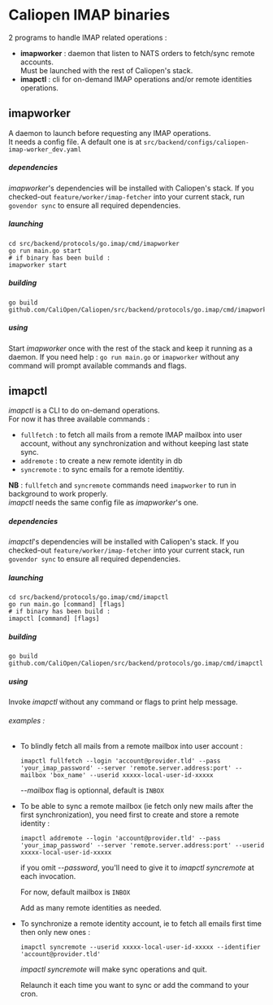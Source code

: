 # Caliopen IMAP binaries
2 programs to handle IMAP related operations :
- **imapworker** : daemon that listen to NATS orders to fetch/sync remote accounts.  
Must be launched with the rest of Caliopen's stack.
- **imapctl** : cli for on-demand IMAP operations and/or remote identities operations.
## imapworker
A daemon to launch before requesting any IMAP operations.  
It needs a config file. A default one is at `src/backend/configs/caliopen-imap-worker_dev.yaml`
##### dependencies
_imapworker_'s dependencies will be installed with Caliopen's stack. If you checked-out `feature/worker/imap-fetcher` into your current stack, run `govendor sync` to ensure all required dependencies.
##### launching
```shell
cd src/backend/protocols/go.imap/cmd/imapworker
go run main.go start
# if binary has been build :
imapworker start
```
##### building
```shell
go build github.com/CaliOpen/Caliopen/src/backend/protocols/go.imap/cmd/imapworker
```
##### using
Start _imapworker_ once with the rest of the stack and keep it running as a daemon.
If you need help : `go run main.go` or `imapworker` without any command will prompt available commands and flags.
## imapctl
_imapctl_ is a CLI to do on-demand operations.  
For now it has three available commands :
- `fullfetch` : to fetch all mails from a remote IMAP mailbox into user account, without any synchronization and without keeping last state sync.
- `addremote` : to create a new remote identity in db
- `syncremote` : to sync emails for a remote identitiy.  

**NB** : `fullfetch` and `syncremote` commands need `imapworker` to run in background to work properly.  
_imapctl_ needs the same config file as _imapworker_'s one.
##### dependencies
_imapctl_'s dependencies will be installed with Caliopen's stack. If you checked-out `feature/worker/imap-fetcher` into your current stack, run `govendor sync` to ensure all required dependencies.
##### launching
```shell
cd src/backend/protocols/go.imap/cmd/imapctl
go run main.go [command] [flags]
# if binary has been build :
imapctl [command] [flags]
```
##### building
```shell
go build github.com/CaliOpen/Caliopen/src/backend/protocols/go.imap/cmd/imapctl
```
##### using
Invoke _imapctl_ without any command or flags to print help message.
###### examples :
- To blindly fetch all mails from a remote mailbox into user account :

  ```shell
  imapctl fullfetch --login 'account@provider.tld' --pass 'your_imap_password' --server 'remote.server.address:port' --mailbox 'box_name' --userid xxxxx-local-user-id-xxxxx
  ```

  _--mailbox_ flag is optionnal, default is `INBOX`


- To be able to sync a remote mailbox (ie fetch only new mails after the first synchronization), you need first to create and store a remote identity :

  ```shell
  imapctl addremote --login 'account@provider.tld' --pass 'your_imap_password' --server 'remote.server.address:port' --userid xxxxx-local-user-id-xxxxx
  ```

  if you omit _--password_, you'll need to give it to _imapctl syncremote_ at each invocation.

  For now, default mailbox is `INBOX`

  Add as many remote identities as needed.

- To synchronize a remote identity account, ie to fetch all emails first time then only new ones :

  ```shell
  imapctl syncremote --userid xxxxx-local-user-id-xxxxx --identifier 'account@provider.tld'
  ```

  _impactl syncremote_ will make sync operations and quit.  

  Relaunch it each time you want to sync or add the command to your cron.